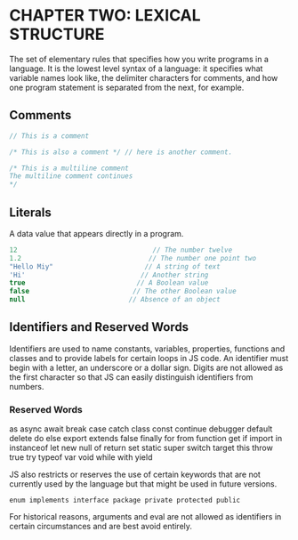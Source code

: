 # CHAPTER TWO: LEXICAL STRUCTURE

The set of elementary rules that specifies how you write programs in a language. It is the lowest level syntax of a language: it specifies what variable names look like, the delimiter characters for comments, and how one program statement is separated from the next, for example.

## Comments

```javascript
// This is a comment

/* This is also a comment */ // here is another comment.

/* This is a multiline comment
The multiline comment continues
*/
```

## Literals

A data value that appears directly in a program.

```javascript
12                                  // The number twelve
1.2                                // The number one point two
"Hello Miy"                       // A string of text
'Hi'                             // Another string
true                            // A Boolean value
false                          // The other Boolean value
null                          // Absence of an object
```

## Identifiers and Reserved Words

Identifiers are used to name constants, variables, properties, functions and classes and to provide labels for certain loops in JS code. An identifier must begin with a letter, an underscore or a dollar sign. Digits are not allowed as the first character so that JS can easily distinguish identifiers from numbers.

### Reserved Words

as async await break case catch class const continue debugger default delete do else export extends false finally for from function get if import in instanceof let new null of return set  static super
switch target this throw true try typeof var void while with yield

JS also restricts or reserves the use of certain keywords that are not currently used by the language but that might be used in future versions.

    enum implements interface package private protected public

For historical reasons, arguments and eval are not allowed as identifiers in certain circumstances and are best avoid entirely.